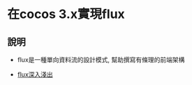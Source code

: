 # 在cocos 3.x實現flux

## 說明

- flux是一種單向資料流的設計模式, 幫助撰寫有條理的前端架構

- [flux深入淺出](https://medium.com/4cats-io/%E6%B7%B1%E5%85%A5%E6%B7%BA%E5%87%BA-flux-44a48c320e11)
